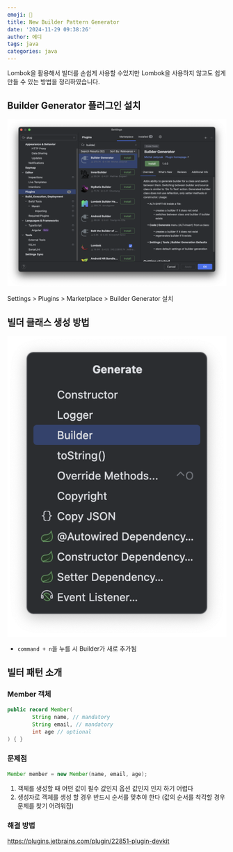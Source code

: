 ```yaml
---
emoji: 📖
title: New Builder Pattern Generator
date: '2024-11-29 09:38:26'
author: 에디
tags: java
categories: java
---
```


Lombok을 활용해서 빌더를 손쉽게 사용할 수있지만 Lombok을 사용하지 않고도 쉽게 만들 수 있는 방법을 정리하였습니다.

## Builder Generator 플러그인 설치

![image1](image1.png)

Settings > Plugins > Marketplace > Builder Generator 설치

## 빌더 클래스 생성 방법

![image2](image2.png)

- `command + n`을 누를 시 Builder가 새로 추가됨

## 빌터 패턴 소개

### Member 객체

```java
public record Member(
        String name, // mandatory
        String email, // mandatory
        int age // optional
) { }
```

### 문제점
```java
Member member = new Member(name, email, age);
```

1. 객체를 생성할 때 어떤 값이 필수 값인지 옵션 값인지 인지 하기 어렵다
2. 생성자로 객체를 생성 할 경우 반드시 순서를 맞추야 한다 (값의 순서를 착각할 경우 문제를 찾기 어려워짐)

### 해결 방법

https://plugins.jetbrains.com/plugin/22851-plugin-devkit